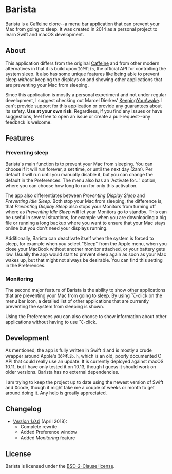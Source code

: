 # Barista

Barista is a [Caffeine][] clone--a menu bar application that can prevent your
Mac from going to sleep. It was created in 2014 as a personal project to learn
Swift and macOS development.


## About

This application differs from the original [Caffeine][] and from other modern
alternatives in that it is build upon `IOPMlib`, the official API for
controlling the system sleep. It also has some unique features like being able
to prevent sleep *without* keeping the displays on and showing other
applications that are preventing your Mac from sleeping.

Since this application is mostly a personal experiment and not under regular
development, I suggest checking out Marcel Dierkes' [KeepingYouAwake][]. I can't
provide support for this application or provide any guarantees about its safety.
**Use at your own risk**. Regardless, if you find any issues or have
suggestions, feel free to open an issue or create a pull-request--any feedback
is welcome.


## Features

### Preventing sleep

Barista's main function is to prevent your Mac from sleeping. You can choose if
it will run forever, a set time, or until the next day (2am). Per default it
will run until you manually disable it, but you can change the default in the
Preferences. The menu also has an 'Activate for...' option, where you can choose
how long to run for only this activation.

The app also differentiates between *Preventing Display Sleep* and *Preventing
Idle Sleep*. Both stop your Mac from sleeping, the difference is, that
*Preventing Display Sleep* also stops your Monitors from turning off where as
*Preventing Idle Sleep* will let your Monitors go to standby. This can be useful
in several situations, for example when you are downloading a big file or
running a long backup where you want to ensure that your Mac stays online but
you don't need your displays running.

Additionally, Barista can deactivate itself when the system is forced to sleep,
for example when you select "Sleep" from the Apple menu, when you
close your MacBook without another monitor attached, or your battery gets low.
Usually the app would start to prevent sleep again as soon as your Mac wakes up,
but that might not always be desirable. You can find this setting in the
Preferences.

### Monitoring

The second major feature of Barista is the ability to show other applications
that are preventing your Mac from going to sleep. By using ⌥-click on the menu bar
icon, a detailed list of other applications that are currently preventing the
system from sleeping is shown.

Using the Preferences you can also choose to show information about other
applications without having to use ⌥-click.


## Development

As mentioned, the app is fully written in Swift 4 and is mostly a crude wrapper
around Apple's `IOPMlib.h`, which is an old, poorly documented C API that could
really use an update. It is currently deployed against macOS 10.11, but I have
only tested it on 10.13, though I guess it should work on older versions.
Barista has no external dependencies.

I am trying to keep the project up to date using the newest version of Swift and
Xcode, though it might take me a couple of weeks or month to get around doing
it. Any help is greatly appreciated.


## Changelog

- *[Version 1.0.0](../../releases/tag/v1.0.0)* (April 2018):
  * Complete rewrite
  * Added Preference window
  * Added *Monitoring* feature

## License

Barista is licensed under the [BSD-2-Clause license](./LICENSE.md).


[Caffeine]: http://lightheadsw.com/caffeine/
[KeepingYouAwake]: https://github.com/newmarcel/KeepingYouAwake
